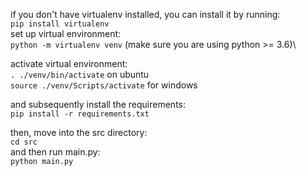 if you don't have virtualenv installed, you can install it by running:\
`pip install virtualenv`\
set up virtual environment:\
`python -m virtualenv venv` (make sure you are using python >= 3.6)\

activate virtual environment:\
`. ./venv/bin/activate` on ubuntu \
`source ./venv/Scripts/activate` for windows


and subsequently install the requirements:\
`pip install -r requirements.txt`

then, move into the src directory:\
`cd src`\
and then run main.py:\
`python main.py`




